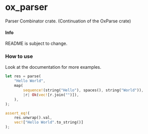 # ox_parser

Parser Combinator crate. (Continuation of the OxParse crate)

#### Info

README is subject to change.

### How to use
Look at the documentation for more examples.
```Rust
let res = parse(
	"Hello World",
	map(
		sequence!(string("Hello"), spaces(), string("World")),
		|r| Ok(vec![r.join("")]),
	),
);

assert_eq!(
	res.unwrap().val,
	vec!["Hello World".to_string()]
);
```
